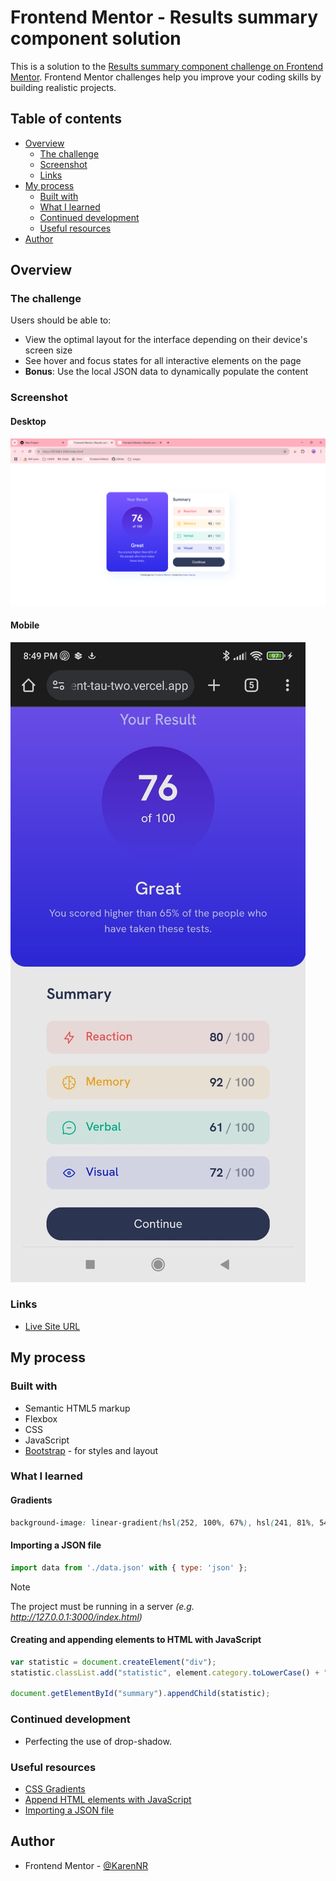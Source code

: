 # Frontend Mentor - Results summary component solution

This is a solution to the [Results summary component challenge on Frontend Mentor](https://www.frontendmentor.io/challenges/results-summary-component-CE_K6s0maV). Frontend Mentor challenges help you improve your coding skills by building realistic projects. 

## Table of contents

- [Overview](#overview)
  - [The challenge](#the-challenge)
  - [Screenshot](#screenshot)
  - [Links](#links)
- [My process](#my-process)
  - [Built with](#built-with)
  - [What I learned](#what-i-learned)
  - [Continued development](#continued-development)
  - [Useful resources](#useful-resources)
- [Author](#author)

## Overview

### The challenge

Users should be able to:

- View the optimal layout for the interface depending on their device's screen size
- See hover and focus states for all interactive elements on the page
- **Bonus**: Use the local JSON data to dynamically populate the content

### Screenshot

#### Desktop
![](./results/desktop-screenshot.png)

#### Mobile
![](./results/mobile-screenshot.png)

### Links

- [Live Site URL](https://results-summary-component-tau-two.vercel.app/)

## My process

### Built with

- Semantic HTML5 markup
- Flexbox
- CSS
- JavaScript
- [Bootstrap](https://getbootstrap.com/) - for styles and layout

### What I learned

#### Gradients
```css
background-image: linear-gradient(hsl(252, 100%, 67%), hsl(241, 81%, 54%));
```

#### Importing a JSON file
```js
import data from './data.json' with { type: 'json' };
```

> [!NOTE]  
> The project must be running in a server <i>(e.g. http://127.0.0.1:3000/index.html)</i>

#### Creating and appending elements to HTML with JavaScript
```js
var statistic = document.createElement("div");
statistic.classList.add("statistic", element.category.toLowerCase() + "-bg", "mb-3");

document.getElementById("summary").appendChild(statistic);
```

### Continued development

* Perfecting the use of drop-shadow.

### Useful resources

- [CSS Gradients](https://www.w3schools.com/css/css3_gradients.asp)
- [Append HTML elements with JavaScript](https://www.w3schools.com/jsref/dom_obj_all.asp)
- [Importing a JSON file](https://www.koladechris.com/blog/how-to-import-a-json-file-in-javaScript/)

## Author

- Frontend Mentor - [@KarenNR](https://www.frontendmentor.io/profile/KarenNR)